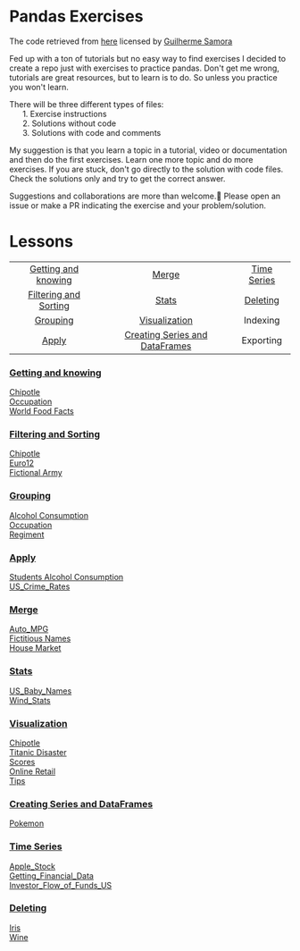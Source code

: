 # Pandas Exercises

The code retrieved from [here](https://github.com/guipsamora/pandas_exercises) licensed by 
[Guilherme Samora](https://github.com/datacuriosity/MCI_PYTHON_43SA12_L1/blob/master/pandas_exercises/LICENSE.txt)

Fed up with a ton of tutorials but no easy way to find exercises I decided to create a repo just with exercises to practice pandas.
Don't get me wrong, tutorials are great resources, but to learn is to do. So unless you practice you won't learn.

There will be three different types of files:  
&nbsp;&nbsp;&nbsp;&nbsp;&nbsp;&nbsp;1. Exercise instructions  
&nbsp;&nbsp;&nbsp;&nbsp;&nbsp;&nbsp;2. Solutions without code  
&nbsp;&nbsp;&nbsp;&nbsp;&nbsp;&nbsp;3. Solutions with code and comments

My suggestion is that you learn a topic in a tutorial, video or documentation and then do the first exercises.
Learn one more topic and do more exercises. If you are stuck, don't go directly to the solution with code files. Check the solutions only and try to get the correct answer.

Suggestions and collaborations are more than welcome.🙂 Please open an issue or make a PR indicating the exercise and your problem/solution.

# Lessons

|				                                  |				                                   |                   |
|:-----------------------------------------------:|:----------------------------------------------:|:-----------------:|
|[Getting and knowing](#getting-and-knowing)      | [Merge](#merge)                                |[Time Series](#time-series)|
|[Filtering and Sorting](#filtering-and-sorting)  | [Stats](#stats)                                |[Deleting](#deleting)       |
|[Grouping](#grouping)							  | [Visualization](#visualization)                |Indexing           |
|[Apply](#apply)							      | [Creating Series and DataFrames](#creating-series-and-dataframes) 		            |Exporting|

### [Getting and knowing](https://github.com/datacuriosity/MCI_PYTHON_43SA12_L1/tree/master/pandas_exercises/01_Getting_%26_Knowing_Your_Data)  
[Chipotle](https://github.com/datacuriosity/MCI_PYTHON_43SA12_L1/tree/master/pandas_exercises/01_Getting_%26_Knowing_Your_Data/Chipotle)  
[Occupation](https://github.com/datacuriosity/MCI_PYTHON_43SA12_L1/tree/master/pandas_exercises/01_Getting_%26_Knowing_Your_Data/Occupation)  
[World Food Facts](https://github.com/datacuriosity/MCI_PYTHON_43SA12_L1/tree/master/pandas_exercises/01_Getting_%26_Knowing_Your_Data/World%20Food%20Facts)

### [Filtering and Sorting](https://github.com/datacuriosity/MCI_PYTHON_43SA12_L1/tree/master/pandas_exercises/02_Filtering_%26_Sorting)
[Chipotle](https://github.com/datacuriosity/MCI_PYTHON_43SA12_L1/tree/master/pandas_exercises/02_Filtering_%26_Sorting/Chipotle)  
[Euro12](https://github.com/datacuriosity/MCI_PYTHON_43SA12_L1/tree/master/pandas_exercises/02_Filtering_%26_Sorting/Euro12)  
[Fictional Army](https://github.com/datacuriosity/MCI_PYTHON_43SA12_L1/tree/master/pandas_exercises/02_Filtering_%26_Sorting/Fictional%20Army)

### [Grouping](https://github.com/datacuriosity/MCI_PYTHON_43SA12_L1/tree/master/pandas_exercises/03_Grouping)
[Alcohol Consumption](https://github.com/datacuriosity/MCI_PYTHON_43SA12_L1/tree/master/pandas_exercises/03_Grouping/Alcohol_Consumption)  
[Occupation](https://github.com/datacuriosity/MCI_PYTHON_43SA12_L1/tree/master/pandas_exercises/03_Grouping/Occupation)  
[Regiment](https://github.com/datacuriosity/MCI_PYTHON_43SA12_L1/tree/master/pandas_exercises/03_Grouping/Regiment)

### [Apply](https://github.com/datacuriosity/MCI_PYTHON_43SA12_L1/tree/master/pandas_exercises/04_Apply)
[Students Alcohol Consumption](https://github.com/datacuriosity/MCI_PYTHON_43SA12_L1/tree/master/pandas_exercises/04_Apply/Students_Alcohol_Consumption)  
[US_Crime_Rates](https://github.com/datacuriosity/MCI_PYTHON_43SA12_L1/tree/master/pandas_exercises/04_Apply/US_Crime_Rates)     

### [Merge](https://github.com/datacuriosity/MCI_PYTHON_43SA12_L1/tree/master/pandas_exercises/05_Merge)
[Auto_MPG](https://github.com/datacuriosity/MCI_PYTHON_43SA12_L1/tree/master/pandas_exercises/05_Merge/Auto_MPG)  
[Fictitious Names](https://github.com/datacuriosity/MCI_PYTHON_43SA12_L1/tree/master/pandas_exercises/05_Merge/Fictitous%20Names)  
[House Market](https://github.com/datacuriosity/MCI_PYTHON_43SA12_L1/tree/master/pandas_exercises/05_Merge/Housing%20Market)  

### [Stats](https://github.com/datacuriosity/MCI_PYTHON_43SA12_L1/tree/master/pandas_exercises/06_Stats)
[US_Baby_Names](https://github.com/datacuriosity/MCI_PYTHON_43SA12_L1/tree/master/pandas_exercises/06_Stats/US_Baby_Names)  
[Wind_Stats](https://github.com/datacuriosity/MCI_PYTHON_43SA12_L1/tree/master/pandas_exercises/06_Stats/Wind_Stats)

### [Visualization](https://github.com/datacuriosity/MCI_PYTHON_43SA12_L1/tree/master/pandas_exercises/07_Visualization)
[Chipotle](https://github.com/datacuriosity/MCI_PYTHON_43SA12_L1/tree/master/pandas_exercises/07_Visualization/Chipotle)  
[Titanic Disaster](https://github.com/datacuriosity/MCI_PYTHON_43SA12_L1/tree/master/pandas_exercises/07_Visualization/Titanic_Desaster)  
[Scores](https://github.com/datacuriosity/MCI_PYTHON_43SA12_L1/tree/master/pandas_exercises/07_Visualization/Scores)  
[Online Retail](https://github.com/datacuriosity/MCI_PYTHON_43SA12_L1/tree/master/pandas_exercises/07_Visualization/Online_Retail)  
[Tips](https://github.com/datacuriosity/MCI_PYTHON_43SA12_L1/tree/master/pandas_exercises/07_Visualization/Tips)  

### [Creating Series and DataFrames](https://github.com/datacuriosity/MCI_PYTHON_43SA12_L1/tree/master/pandas_exercises/08_Creating_Series_and_DataFrames)  
[Pokemon](https://github.com/datacuriosity/MCI_PYTHON_43SA12_L1/tree/master/pandas_exercises/08_Creating_Series_and_DataFrames/Pokemon)  

### [Time Series](https://github.com/datacuriosity/MCI_PYTHON_43SA12_L1/tree/master/pandas_exercises/09_Time_Series)  
[Apple_Stock](https://github.com/datacuriosity/MCI_PYTHON_43SA12_L1/tree/master/pandas_exercises/09_Time_Series/Apple_Stock)  
[Getting_Financial_Data](https://github.com/datacuriosity/MCI_PYTHON_43SA12_L1/tree/master/pandas_exercises/09_Time_Series/Getting_Financial_Data)  
[Investor_Flow_of_Funds_US](https://github.com/datacuriosity/MCI_PYTHON_43SA12_L1/tree/master/pandas_exercises/09_Time_Series/Investor_Flow_of_Funds_US)  

### [Deleting](https://github.com/datacuriosity/MCI_PYTHON_43SA12_L1/tree/master/pandas_exercises/10_Deleting)  
[Iris](https://github.com/datacuriosity/MCI_PYTHON_43SA12_L1/tree/master/pandas_exercises/10_Deleting/Iris)  
[Wine](https://github.com/datacuriosity/MCI_PYTHON_43SA12_L1/tree/master/pandas_exercises/10_Deleting/Wine)  

